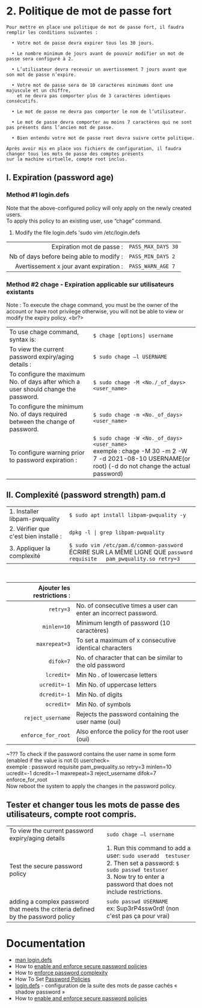 # 2. Politique de mot de passe fort

```
Pour mettre en place une politique de mot de passe fort, il faudra remplir les conditions suivantes :

  • Votre mot de passe devra expirer tous les 30 jours.

  • Le nombre minimum de jours avant de pouvoir modifier un mot de passe sera configuré à 2.

  • L’utilisateur devra recevoir un avertissement 7 jours avant que son mot de passe n’expire.

  • Votre mot de passe sera de 10 caractères minimums dont une majuscule et un chiffre, 
    et ne devra pas comporter plus de 3 caractères identiques consécutifs.

  • Le mot de passe ne devra pas comporter le nom de l’utilisateur.

  • Le mot de passe devra comporter au moins 7 caractères qui ne sont pas présents dans l’ancien mot de passe.

  • Bien entendu votre mot de passe root devra suivre cette politique.

Après avoir mis en place vos fichiers de configuration, il faudra changer tous les mots de passe des comptes présents 
sur la machine virtuelle, compte root inclus.
```

## I. Expiration (password age)

### Method #1 login.defs

Note that the above-configured policy will only apply on the newly created users. <br>
To apply this policy to an existing user, use “chage” command.

1. Modify the file login.defs 'sudo vim /etc/login.defs

|                                           |                       |
| ----------------------------------------: | --------------------- |
| Expiration mot de passe :                 | `PASS_MAX_DAYS 30` 
| Nb of days before being able to modify :  | `PASS_MIN_DAYS 2`
| Avertissement x jour avant expiration :   | `PASS_WARN_AGE 7`


### Method #2 chage - Expiration applicable sur utilisateurs existants

Note : To execute the chage command, you must be the owner of the account or have root privilege otherwise, you will not be able to view or modify the expiry policy. <br?>

|                                                      |                                                       |
| ---------------------------------------------------- | ----------------------------------------------------- |
| To use chage command, syntax is:                     | `$ chage [options] username`
| To view the current password expiry/aging details :  | `$ sudo chage –l USERNAME`
| To configure the maximum No. of days after which a user should change the password. | `$ sudo chage -M <No./_of_days> <user_name>`
| To configure the minimum No. of days required between the change of password.       | `$ sudo chage -m <No._of_days> <user_name>`
| To configure warning prior to password expiration :  | `$ sudo chage -W <No._of_days> <user_name>` <br>                                                                                                                    exemple : chage -M 30 -m 2 -W 7 -d 2021-08-10 USERNAME(or root) (-d do not change the actual password) 

## II. Complexité (password strength) pam.d

|                                        |                                                                               |
| -------------------------------------- | ----------------------------------------------------------------------------- |
| 1. Installer libpam-pwquality          | `$ sudo apt install libpam-pwquality -y`
| 2. Vérifier que c'est bien installé :  | `dpkg -l \| grep libpam-pwquality`
| 3. Appliquer la complexité             | `$ sudo vim /etc/pam.d/common-password` <br>                                                                                                                        ÉCRIRE SUR LA MÊME LIGNE QUE `password	requisite	pam_pwquality.so retry=3`

<br>

| Ajouter les restrictions : |                                                                    |
| -------------------------: | ------------------------------------------------------------------ |
| `retry=3`                  | No. of consecutive times a user can enter an incorrect password.
| `minlen=10`                | Minimum length of password (10 caractères)
| `maxrepeat=3`              | To set a maximum of x consecutive identical characters
| `difok=7`                  | No. of character that can be similar to the old password
| `lcredit=`                 | Min No . of lowercase letters
| `ucredit=-1`               | Min No. of uppercase letters
| `dcredit=-1`               | Min No. of digits
| `ocredit=`                 | Min No. of symbols
| `reject_username`          | Rejects the password containing the user name (oui)
| `enforce_for_root`         | Also enforce the policy for the root user (oui)

~??? To check if the password contains the user name in some form (enabled if the value is not 0) usercheck=  <br>
exemple : password        requisite	pam_pwquality.so retry=3 minlen=10 ucredit=-1 dcredit=-1 maxrepeat=3 reject_username difok=7 enforce_for_root <br>
Now reboot the system to apply the changes in the password policy.

## Tester et changer tous les mots de passe des utilisateurs, compte root compris.

|                                                   |                                                                                   |
| ------------------------------------------------- | --------------------------------------------------------------------------------- |
| To view the current password expiry/aging details | `sudo chage –l username`
| Test the secure password policy                   | 1. Run this command to add a user: `sudo useradd  testuser` <br>                                                                                                     2. Then set a password: `$ sudo passwd testuser` <br>                                                                                                               3. Now try to enter a password that does not include restrictions.
| adding a complex password that meets the criteria defined by the password policy | `sudo passwd USERNAME` <br>                                                                                                                                         ex: Sup3rP4ssw0rd! (non c'est pas ça pour vrai)

# Documentation

- [man login.defs](http://manpages.ubuntu.com/manpages/cosmic/fr/man5/login.defs.5.html#:~:text=Le%20fichier%20%2Fetc%2Flogin.,aura%20probablement%20des%20cons%C3%A9quences%20ind%C3%A9sirables "MANPAGES.UBUNTU.COM")
- How to [enable and enforce secure password policies](https://linuxhint.com/secure_password_policies_ubuntu/)
- How to [enforce password complexity](https://www.networkworld.com/article/2726217/how-to-enforce-password-complexity-on-linux.html)
- How To Set [Password Policies](https://ostechnix.com/how-to-set-password-policies-in-linux/)
- [login.defs](http://manpages.ubuntu.com/manpages/bionic/fr/man5/login.defs.5.html) - configuration de la suite des mots de passe cachés « shadow password »
- How to [enable and enforce secure password policies](https://linuxhint.com/secure_password_policies_ubuntu/)

